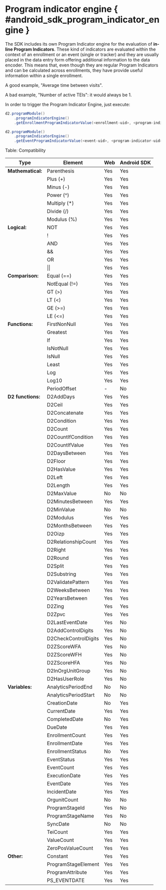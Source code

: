 # Program indicator engine { #android_sdk_program_indicator_engine }

The SDK includes its own Program Indicator engine for the evaluation of **in-line Program Indicators**. These kind of indicators are evaluated within the context of an enrollment or an event (single or tracker) and they are usually placed in the data entry form offering additional information to the data encoder. This means that, even though they are regular Program Indicators and can be calculated across enrollments, they have provide useful information within a single enrollment.

A good example, "Average time between visits".

A bad example, "Number of active TEIs": it would always be 1.

In order to trigger the Program Indicator Engine, just execute:

```java
d2.programModule()
    .programIndicatorEngine()
    .getEnrollmentProgramIndicatorValue(<enrollment-uid>, <program-indicator-uid>);

d2.programModule()
    .programIndicatorEngine()
    .getEventProgramIndicatorValue(<event-uid>, <program-indicator-uid>);
```

Table: Compatibility

| Type                      | Element               | Web       | Android SDK   |
|---------------------------|-----------------------|-----------|---------------|
|**Mathematical:**          |Parenthesis            | Yes       | Yes           |     
|                           |Plus (+)               | Yes       | Yes           |
|                           |Minus (-)              | Yes       | Yes           |
|                           |Power (^)              | Yes       | Yes           |
|                           |Multiply (*)           | Yes       | Yes           |
|                           |Divide (/)             | Yes       | Yes           |
|                           |Modulus (%)            | Yes       | Yes           |
|**Logical:**               |NOT                    | Yes       | Yes           |
|                           |!                      | Yes       | Yes           |
|                           |AND                    | Yes       | Yes           |
|                           |&&                     | Yes       | Yes           |
|                           |OR                     | Yes       | Yes           |
|                           |&#124;&#124;           | Yes       | Yes           |
|**Comparison:**            |Equal (==)             | Yes       | Yes           |
|                           |NotEqual (!=)          | Yes       | Yes           |
|                           |GT (>)                 | Yes       | Yes           |
|                           |LT (<)                 | Yes       | Yes           |
|                           |GE (>=)                | Yes       | Yes           |
|                           |LE (<=)                | Yes       | Yes           |
|**Functions:**             |FirstNonNull           | Yes       | Yes           |
|                           |Greatest               | Yes       | Yes           |
|                           |If                     | Yes       | Yes           |
|                           |IsNotNull              | Yes       | Yes           |
|                           |IsNull                 | Yes       | Yes           |
|                           |Least                  | Yes       | Yes           |
|                           |Log                    | Yes       | Yes           |
|                           |Log10                  | Yes       | Yes           |
|                           |PeriodOffset           | -         | No            |
|**D2 functions:**          |D2AddDays              | Yes       | Yes           |
|                           |D2Ceil                 | Yes       | Yes           |
|                           |D2Concatenate          | Yes       | Yes           |
|                           |D2Condition            | Yes       | Yes           |
|                           |D2Count                | Yes       | Yes           |
|                           |D2CountIfCondition     | Yes       | Yes           |
|                           |D2CountIfValue         | Yes       | Yes           |
|                           |D2DaysBetween          | Yes       | Yes           |
|                           |D2Floor                | Yes       | Yes           |
|                           |D2HasValue             | Yes       | Yes           |
|                           |D2Left                 | Yes       | Yes           |
|                           |D2Length               | Yes       | Yes           |
|                           |D2MaxValue             | No        | No            |
|                           |D2MinutesBetween       | Yes       | Yes           |
|                           |D2MinValue             | No        | No            |
|                           |D2Modulus              | Yes       | Yes           |
|                           |D2MonthsBetween        | Yes       | Yes           |
|                           |D2Oizp                 | Yes       | Yes           |
|                           |D2RelationshipCount    | Yes       | Yes           |
|                           |D2Right                | Yes       | Yes           |
|                           |D2Round                | Yes       | Yes           |
|                           |D2Split                | Yes       | Yes           |
|                           |D2Substring            | Yes       | Yes           |
|                           |D2ValidatePattern      | Yes       | Yes           |
|                           |D2WeeksBetween         | Yes       | Yes           |
|                           |D2YearsBetween         | Yes       | Yes           |
|                           |D2Zing                 | Yes       | Yes           |
|                           |D2Zpvc                 | Yes       | Yes           |
|                           |D2LastEventDate        | Yes       | No            |
|                           |D2AddControlDigits     | Yes       | No            |
|                           |D2CheckControlDigits   | Yes       | No            |
|                           |D2ZScoreWFA            | Yes       | No            |
|                           |D2ZScoreWFH            | Yes       | No            |
|                           |D2ZScoreHFA            | Yes       | No            |
|                           |D2InOrgUnitGroup       | Yes       | No            |
|                           |D2HasUserRole          | Yes       | No            |
|**Variables:**             |AnalyticsPeriodEnd     | No        | No            |
|                           |AnalyticsPeriodStart   | No        | No            |
|                           |CreationDate           | No        | Yes           |
|                           |CurrentDate            | Yes       | Yes           |
|                           |CompletedDate          | No        | Yes           |
|                           |DueDate                | Yes       | Yes           |
|                           |EnrollmentCount        | Yes       | Yes           |
|                           |EnrollmentDate         | Yes       | Yes           |
|                           |EnrollmentStatus       | No        | Yes           |
|                           |EventStatus            | Yes       | Yes           |
|                           |EventCount             | Yes       | Yes           |
|                           |ExecutionDate          | Yes       | Yes           |
|                           |EventDate              | Yes       | Yes           |
|                           |IncidentDate           | Yes       | Yes           |
|                           |OrgunitCount           | No        | No            |
|                           |ProgramStageId         | Yes       | No            |
|                           |ProgramStageName       | Yes       | No            |
|                           |SyncDate               | No        | No            |
|                           |TeiCount               | Yes       | Yes           |
|                           |ValueCount             | Yes       | Yes           |
|                           |ZeroPosValueCount      | Yes       | Yes           |
|**Other:**                 |Constant               | Yes       | Yes           |
|                           |ProgramStageElement    | Yes       | Yes           |
|                           |ProgramAttribute       | Yes       | Yes           |
|                           |PS_EVENTDATE           | Yes       | Yes           |
